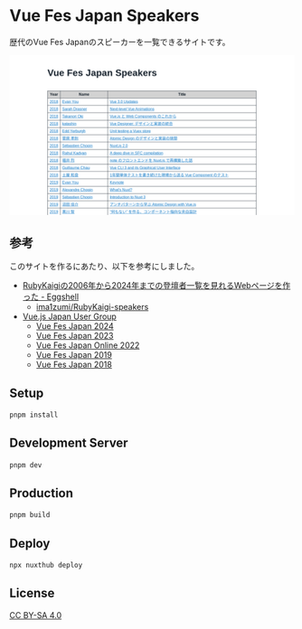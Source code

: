 # Vue Fes Japan Speakers

歴代のVue Fes Japanのスピーカーを一覧できるサイトです。

![Vue Fes Japan Speakersのサイトスクリーンショット](./public/og-image.png)

## 参考

このサイトを作るにあたり、以下を参考にしました。

- [RubyKaigiの2006年から2024年までの登壇者一覧を見れるWebページを作った - Eggshell](https://imaizumimr.hatenablog.com/entry/2024/08/20/204241)
  - [ima1zumi/RubyKaigi-speakers](https://github.com/ima1zumi/RubyKaigi-speakers)
- [Vue.js Japan User Group](https://github.com/vuejs-jp)
  - [Vue Fes Japan 2024](https://vuefes.jp/2024/)
  - [Vue Fes Japan 2023](https://vuefes.jp/2023/)
  - [Vue Fes Japan Online 2022](https://vuefes.jp/2022/)
  - [Vue Fes Japan 2019](https://vuefes.jp/2019/)
  - [Vue Fes Japan 2018](https://vuefes.jp/2018/)

## Setup

```bash
pnpm install
```

## Development Server

```bash
pnpm dev
```

## Production

```bash
pnpm build
```

## Deploy

```bash
npx nuxthub deploy
```

## License

[CC BY-SA 4.0](./LICENSE)